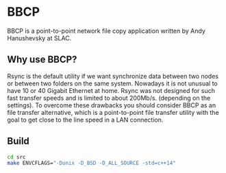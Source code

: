 # BBCP

BBCP is a point-to-point network file copy application written by Andy Hanushevsky at SLAC.

## Why use BBCP?

Rsync is the default utility if we want synchronize data between two nodes or between two folders on the same system. Nowadays it is not unusual to have 10 or 40 Gigabit Ethernet at home. Rsync was not designed for such fast transfer speeds and is limited to about 200Mb/s. (depending on the settings). To overcome these drawbacks you should consider BBCP as an file transfer alternative, which is a point-to-point file transfer utility with the goal to get close to the line speed in a LAN connection.

## Build

```bash
cd src
make ENVCFLAGS="-Dunix -D_BSD -D_ALL_SOURCE -std=c++14"
```
